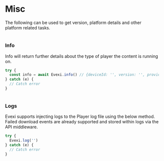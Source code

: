 # Misc
The following can be used to get version, platform details and other platform related tasks.

#

### Info
Info will return further details about the type of player the content is running on.
````typescript
try {
  const info = await Evexi.info() // {deviceId: '', version: '', provider: 'HTML'}
} catch (e) {
  // Catch error
}
````

#

### Logs
Evexi supports injecting logs to the Player log file using the below method. Failed download events are already supported and stored within logs via the API middleware.
````typescript
try {
  Evexi.log('')
} catch (e) {
  // Catch error
}
````